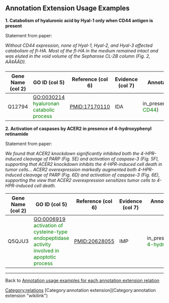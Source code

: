Annotation Extension Usage Examples
-----------------------------------

**1. Catabolism of hyaluronic acid by Hyal-1 only when CD44 antigen is present**

Statement from paper:

*Without CD44 expression, none of Hyal-1, Hyal-2, and Hyal-3 affected catabolism of fl-HA. Most of the fl-HA in the medium remained intact and was eluted in the void volume of the Sepharose CL-2B column (Fig. 2, AÃ¢ÂÂD).*

| Gene Name (col 2) | GO ID (col 5)                                                              | Reference (col 6) | Evidence (col 7) | Annotation Extension (col 16)                                            |
|-------------------|----------------------------------------------------------------------------|-------------------|------------------|--------------------------------------------------------------------------|
| Q12794            | <GO:0030214> <span style="color:green">hyaluronan catabolic process</span> | <PMID:17170110>   | IDA              | in\_presence\_of(UniProtKB:P16070 <span style="color:green">CD44</span>) |

**2. Activation of caspases by ACER2 in presence of 4-hydroxyphenyl retinamide**

Statement from paper:

*We found that ACER2 knockdown significantly inhibited both the 4-HPR-induced cleavage of PARP (Fig. 5E) and activation of caspase-3 (Fig. 5F), supporting that ACER2 knockdown inhibits the 4-HPR-induced cell death in tumor cells... ACER2 overexpression markedly augmented both 4-HPR-induced cleavage of PARP (Fig. 6D) and activation of caspase-3 (Fig. 6E), supporting the view that ACER2 overexpression sensitizes tumor cells to 4-HPR-induced cell death.*

| Gene Name (col 2) | GO ID (col 5)                                                                                                                  | Reference (col 6) | Evidence (col 7) | Annotation Extension (col 16)                                                             |
|-------------------|--------------------------------------------------------------------------------------------------------------------------------|-------------------|------------------|-------------------------------------------------------------------------------------------|
| Q5QJU3            | <GO:0006919> <span style="color:green">activation of cysteine-type endopeptidase activity involved in apoptotic process</span> | <PMID:20628055>   | IMP              | in\_presence\_of(CHEBI:42588 <span style="color:green">4-hydroxyphenyl retinamide</span>) |

------------------------------------------------------------------------

Back to [Annotation usage examples for each annotation extension relation](http://wiki.geneontology.org/index.php/Annotation_usage_examples_for_each_annotation_extension_relation)

<Category:relations> [Category:annotation extension](Category:annotation extension "wikilink")
